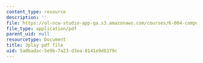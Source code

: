 ```yaml
---
content_type: resource
description: ''
file: https://ol-ocw-studio-app-qa.s3.amazonaws.com/courses/6-004-computation-structures-spring-2017/5a0badac5e9b7a23d3ea8141e9d8379c_tjIFsdM-hBA.pdf
file_type: application/pdf
parent_uid: null
resourcetype: Document
title: 3play pdf file
uid: 5a0badac-5e9b-7a23-d3ea-8141e9d8379c
---
```

